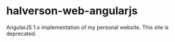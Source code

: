 # halverson-web-angularjs

AngularJS 1.x implementation of my personal website.  This site is deprecated.
